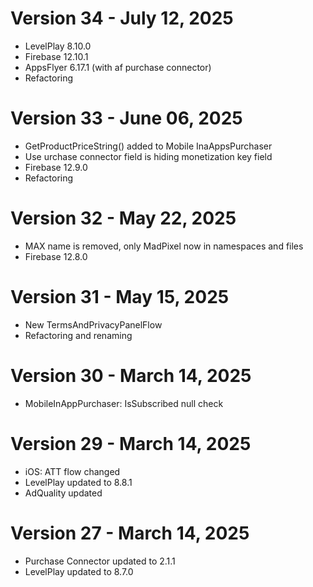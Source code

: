 ﻿# Version 34 - July 12, 2025
* LevelPlay 8.10.0
* Firebase 12.10.1
* AppsFlyer 6.17.1 (with af purchase connector)
* Refactoring

# Version 33 - June 06, 2025
* GetProductPriceString() added to Mobile InaAppsPurchaser
* Use urchase connector field is hiding monetization key field
* Firebase 12.9.0
* Refactoring

# Version 32 - May 22, 2025
* MAX name is removed, only MadPixel now in namespaces and files
* Firebase 12.8.0

# Version 31 - May 15, 2025
* New TermsAndPrivacyPanelFlow
* Refactoring and renaming

# Version 30 - March 14, 2025
* MobileInAppPurchaser: IsSubscribed null check

# Version 29 - March 14, 2025
* iOS: ATT flow changed
* LevelPlay updated to 8.8.1
* AdQuality updated

# Version 27 - March 14, 2025
* Purchase Connector updated to 2.1.1
* LevelPlay updated to 8.7.0